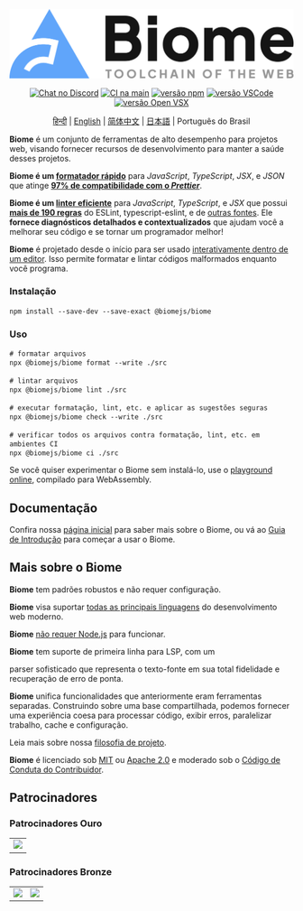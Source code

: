 <p align="center">
    <picture>
        <source media="(prefers-color-scheme: dark)" srcset="https://raw.githubusercontent.com/biomejs/resources/main/svg/slogan-dark-transparent.svg">
        <source media="(prefers-color-scheme: light)" srcset="https://raw.githubusercontent.com/biomejs/resources/main/svg/slogan-light-transparent.svg">
        <img alt="Biome - Conjunto de ferramentas da web" src="https://raw.githubusercontent.com/biomejs/resources/main/svg/slogan-light-transparent.svg" width="700">
    </picture>
</p>

<div align="center">

[![Chat no Discord][discord-badge]][discord-url]
[![CI na `main`][ci-badge]][ci-url]
[![versão npm][npm-badge]][npm-url]
[![versão VSCode][vscode-badge]][vscode-url]
[![versão Open VSX][open-vsx-badge]][open-vsx-url]

[discord-badge]: https://badgen.net/discord/online-members/BypW39g6Yc?icon=discord&label=discord&color=green
[discord-url]: https://discord.gg/BypW39g6Yc
[ci-badge]: https://github.com/biomejs/biome/actions/workflows/main.yml/badge.svg
[ci-url]: https://github.com/biomejs/biome/actions/workflows/main.yml
[npm-badge]: https://badgen.net/npm/v/@biomejs/biome?icon=npm&color=green&label=%40biomejs%2Fbiome
[npm-url]: https://www.npmjs.com/package/@biomejs/biome/v/latest
[vscode-badge]: https://badgen.net/vs-marketplace/v/biomejs.biome?label=vscode&icon=visualstudio&color=green
[vscode-url]: https://marketplace.visualstudio.com/items?itemName=biomejs.biome
[open-vsx-badge]: https://badgen.net/open-vsx/version/biomejs/biome?label=open-vsx&color=green
[open-vsx-url]: https://open-vsx.org/extension/biomejs/biome

</div>

<!-- Insert new entries lexicographically by language code.
     For example given below is the same order as these files appear on page:
     https://github.com/biomejs/biome/tree/main/packages/%40biomejs/biome -->
<div align="center">

[हिन्दी](https://github.com/biomejs/biome/blob/main/packages/%40biomejs/biome/README.hi.md) | [English](https://github.com/biomejs/biome/blob/main/packages/%40biomejs/biome/README.md) | [简体中文](https://github.com/biomejs/biome/blob/main/packages/%40biomejs/biome/README.zh-CN.md) | [日本語](https://github.com/biomejs/biome/blob/main/packages/%40biomejs/biome/README.ja.md) | Português do Brasil

</div>

**Biome** é um conjunto de ferramentas de alto desempenho para projetos web, visando fornecer recursos de desenvolvimento para manter a saúde desses projetos.

**Biome é um [formatador rápido](./benchmark#formatting)** para _JavaScript_, _TypeScript_, _JSX_, e _JSON_ que atinge **[97% de compatibilidade com o _Prettier_](https://console.algora.io/challenges/prettier)**.

**Biome é um [linter eficiente](https://github.com/biomejs/biome/tree/main/benchmark#linting)** para _JavaScript_, _TypeScript_, e _JSX_ que possui **[mais de 190 regras](https://biomejs.dev/linter/rules/)** do ESLint, typescript-eslint, e de [outras fontes](https://github.com/biomejs/biome/discussions/3).
Ele **fornece diagnósticos detalhados e contextualizados** que ajudam você a melhorar seu código e se tornar um programador melhor!

**Biome** é projetado desde o início para ser usado [interativamente dentro de um editor](https://biomejs.dev/guides/integrate-in-editor/).
Isso permite formatar e lintar códigos malformados enquanto você programa.

### Instalação

```shell
npm install --save-dev --save-exact @biomejs/biome
```

### Uso

```shell
# formatar arquivos
npx @biomejs/biome format --write ./src

# lintar arquivos
npx @biomejs/biome lint ./src

# executar formatação, lint, etc. e aplicar as sugestões seguras
npx @biomejs/biome check --write ./src

# verificar todos os arquivos contra formatação, lint, etc. em ambientes CI
npx @biomejs/biome ci ./src
```

Se você quiser experimentar o Biome sem instalá-lo, use o [playground online](https://biomejs.dev/playground/), compilado para WebAssembly.

## Documentação

Confira nossa [página inicial][biomejs] para saber mais sobre o Biome,
ou vá ao [Guia de Introdução][getting-started] para começar a usar o Biome.

## Mais sobre o Biome

**Biome** tem padrões robustos e não requer configuração.

**Biome** visa suportar [todas as principais linguagens][language-support] do desenvolvimento web moderno.

**Biome** [não requer Node.js](https://biomejs.dev/guides/manual-installation/) para funcionar.

**Biome** tem suporte de primeira linha para LSP, com um

 parser sofisticado que representa o texto-fonte em sua total fidelidade e recuperação de erro de ponta.

**Biome** unifica funcionalidades que anteriormente eram ferramentas separadas. Construindo sobre uma base compartilhada, podemos fornecer uma experiência coesa para processar código, exibir erros, paralelizar trabalho, cache e configuração.

Leia mais sobre nossa [filosofia de projeto][biome-philosophy].

**Biome** é licenciado sob [MIT](https://github.com/biomejs/biome/tree/main/LICENSE-MIT) ou [Apache 2.0](https://github.com/biomejs/biome/tree/main/LICENSE-APACHE) e moderado sob o [Código de Conduta do Contribuidor](https://github.com/biomejs/biome/tree/main/CODE_OF_CONDUCT.md).

## Patrocinadores

### Patrocinadores Ouro

<table>
  <tbody>
    <tr>
      <td align="center" valign="middle">
        <a href="https://shiguredo.jp/" target="_blank"><img src="https://shiguredo.jp/official_shiguredo_logo.svg" height="120"></a>
      </td>
    </tr>
  </tbody>
</table>

### Patrocinadores Bronze

<table>
  <tbody>
    <tr>
      <td align="center" valign="middle">
        <a href="https://www.kanamekey.com" target="_blank"><img src="https://images.opencollective.com/kaname/d15fd98/logo/256.png?height=80" width="80"></a>
      </td>
      <td align="center" valign="middle">
        <a href="https://nanabit.dev/" target="_blank"><img src="https://images.opencollective.com/nanabit/d15fd98/logo/256.png?height=80" width="80"></a>
      </td>
    </tr>
  </tbody>
</table>

[biomejs]: https://biomejs.dev/pt-br/
[biome-philosophy]: https://biomejs.dev/pt-br/internals/philosophy/
[language-support]: https://biomejs.dev/pt-br/internals/language-support/
[getting-started]: https://biomejs.dev/pt-br/guides/getting-started/
